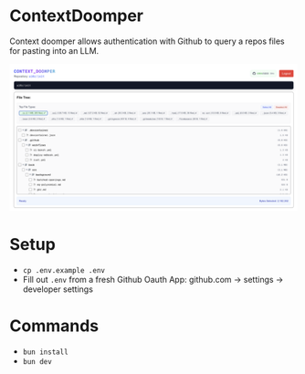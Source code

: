 # ContextDoomper
Context doomper allows authentication with Github to query a repos files for pasting into an LLM.

![Repository file tree screenshot](/imgs/repo.png)


# Setup
- `cp .env.example .env`
- Fill out `.env` from a fresh Github Oauth App: github.com -> settings -> developer settings

# Commands
- `bun install`
- `bun dev`